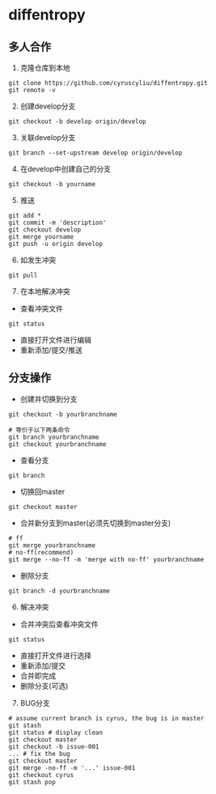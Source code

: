 # diffentropy

## 多人合作
1. 克隆仓库到本地
```
git clone https://github.com/cyruscyliu/diffentropy.git
git remote -v
```
2. 创建develop分支
```
git checkout -b develop origin/develop
```
3. 关联develop分支
```
git branch --set-upstream develop origin/develop
```
4. 在develop中创建自己的分支
```
git checkout -b yourname
```
5. 推送 
```
git add *
git commit -m 'description'
git checkout develop
git merge yourname
git push -u origin develop
```
6. 如发生冲突
```
git pull
```
7. 在本地解决冲突
+ 查看冲突文件
```
git status
```
+ 直接打开文件进行编辑
+ 重新添加/提交/推送

## 分支操作
+ 创建并切换到分支
```
git checkout -b yourbranchname

# 等价于以下两条命令
git branch yourbranchname
git checkout yourbranchname
```
+ 查看分支
```
git branch
```
+ 切换回master
```
git checkout master
```
+ 合并新分支到master(必须先切换到master分支)
```
# ff
git merge yourbranchname
# no-ff(recommend)
git merge --no-ff -m 'merge with no-ff' yourbranchname
```
+ 删除分支
```
git branch -d yourbranchname
```
6. 解决冲突
+ 合并冲突后查看冲突文件
```
git status
```
+ 直接打开文件进行选择
+ 重新添加/提交
+ 合并即完成
+ 删除分支(可选)
7. BUG分支
```
# assume current branch is cyrus, the bug is in master
git stash
git status # display clean
git checkout master
git checkout -b issue-001
... # fix the bug
git checkout master
git merge -no-ff -m '...' issue-001
git checkout cyrus
git stash pop
```
